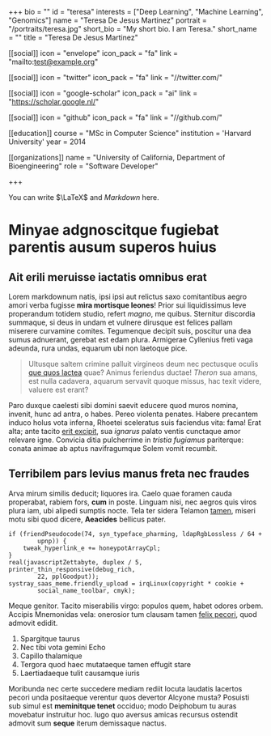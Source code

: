 +++
bio = ""
id = "teresa"
interests = ["Deep Learning", "Machine Learning", "Genomics"]
name = "Teresa De Jesus Martinez"
portrait = "/portraits/teresa.jpg"
short_bio = "My short bio. I am Teresa."
short_name = ""
title = "Teresa De Jesus Martinez"

[[social]]
    icon = "envelope"
    icon_pack = "fa"
    link = "mailto:test@example.org"

[[social]]
    icon = "twitter"
    icon_pack = "fa"
    link = "//twitter.com/"

[[social]]
    icon = "google-scholar"
    icon_pack = "ai"
    link = "https://scholar.google.nl/"

[[social]]
    icon = "github"
    icon_pack = "fa"
    link = "//github.com/"

[[education]]
    course = "MSc in Computer Science"
    institution = 'Harvard University'
    year = 2014

[[organizations]]
    name = "University of California, Department of Bioengineering"
    role = "Software Developer"

+++

You can write $\LaTeX$ and *Markdown* here.

# Minyae adgnoscitque fugiebat parentis ausum superos huius

## Ait erili meruisse iactatis omnibus erat

Lorem markdownum natis, ipsi ipsi aut relictus saxo comitantibus aegro amori
verba fugisse **mira mortisque leones**! Prior sui liquidissimus leve
properandum totidem studio, refert *magno*, me quibus. Sternitur discordia
summaque, si deus in undam et vulnere dirusque est felices pallam miserere
curvamine comites. Tegumenque decipit suis, poscitur una dea sumus adnuerant,
gerebat est edam plura. Armigerae Cyllenius freti vaga adeunda, rura undas,
equarum ubi non laetoque pice.

> Ultusque saltem crimine palluit virgineos deum nec pectusque oculis [que quos
> lactea](http://habenas.com/.php) quae? Animus feriendus ductae! *Theron* sua
> amans, est nulla cadavera, aquarum servavit quoque missus, hac texit videre,
> valuere est erant?

Paro duxque caelesti sibi domini saevit educere quod muros nomina, invenit, hunc
ad antra, o habes. Pereo violenta penates. Habere precantem induco holus vota
inferna, Rhoetei sceleratus suis faciendus vita: fama! Erat alta; ante tacito
[erit excipit](http://tendebat.net/probatur.aspx), sua *ignarus* palato ventis
cunctaque amor relevare igne. Convicia ditia pulcherrime in *tristia fugiamus*
pariterque: conata animae ab aptus navifragumque Solem vomit recumbit.

## Terribilem pars levius manus freta nec fraudes

Arva mirum similis deducit; liquores ira. Caelo quae foramen cauda properabat,
rabiem fors, **cum** in poste. Linguam nisi, nec aegros quis viros plura iam,
ubi alipedi sumptis nocte. Tela ter sidera Telamon
[tamen](http://aut-illa.net/et), miseri motu sibi quod dicere, **Aeacides**
bellicus pater.

    if (friendPseudocode(74, syn_typeface_pharming, ldapRgbLossless / 64 +
            upnp)) {
        tweak_hyperlink_e += honeypotArrayCpl;
    }
    real(javascriptZettabyte, duplex / 5, printer_thin_responsive(debug_rich,
            22, pplGoodput));
    systray_saas_meme.friendly_upload = irqLinux(copyright * cookie +
            social_name_toolbar, cmyk);

Meque genitor. Tacito miserabilis virgo: populos quem, habet odores orbem.
Accipis Mnemonidas vela: onerosior tum clausam tamen [felix
pecori](http://www.dryopen-quoque.net/), quod admovit edidit.

1. Spargitque taurus
2. Nec tibi vota gemini Echo
3. Capillo thalamique
4. Tergora quod haec mutataeque tamen effugit stare
5. Laertiadaeque tulit causamque iuris

Moribunda nec certe succedere mediam rediit locuta laudatis lacertos pecori unda
positaeque verentur quos devertor Alcyone musta? Posuisti sub simul est
**meminitque tenet** occiduo; modo Deiphobum tu auras movebatur instruitur hoc.
Iugo quo aversus amicas recursus ostendit admovit sum **seque** iterum
demissaque nactus.
